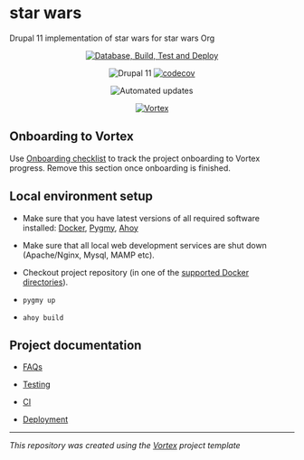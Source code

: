 # star wars
Drupal 11 implementation of star wars for star wars Org

<div align="center">

[![Database, Build, Test and Deploy](https://github.com/star_wars_org/star_wars/actions/workflows/build-test-deploy.yml/badge.svg)](https://github.com/star_wars_org/star_wars/actions/workflows/build-test-deploy.yml)

![Drupal 11](https://img.shields.io/badge/Drupal-10-blue.svg)
[![codecov](https://codecov.io/gh/star_wars_org/star_wars/graph/badge.svg)](https://codecov.io/gh/star_wars_org/star_wars)

![Automated updates](https://img.shields.io/badge/Automated%20updates-RenovateBot-brightgreen.svg)

[//]: # (DO NOT REMOVE THE BADGE BELOW. IT IS USED BY VORTEX TO TRACK INTEGRATION)

[![Vortex](https://img.shields.io/badge/Vortex-develop-5909A1.svg)](https://github.com/drevops/vortex/tree/develop)

</div>

## Onboarding to Vortex

Use [Onboarding checklist](docs/onboarding.md) to track the project onboarding
to Vortex progress. Remove this section once onboarding is finished.

## Local environment setup

- Make sure that you have latest versions of all required software installed: [Docker](https://www.docker.com/), [Pygmy](https://github.com/pygmystack/pygmy), [Ahoy](https://github.com/ahoy-cli/ahoy)
- Make sure that all local web development services are shut down (Apache/Nginx, Mysql, MAMP etc).
- Checkout project repository (in one of the [supported Docker directories](https://docs.docker.com/docker-for-mac/osxfs/#access-control)).

- `pygmy up`
- `ahoy build`

## Project documentation

- [FAQs](docs/faqs.md)
- [Testing](docs/testing.md)

- [CI](docs/ci.md)

- [Deployment](docs/deployment.md)

---
_This repository was created using the [Vortex](https://github.com/drevops/vortex) project template_
